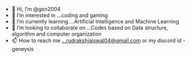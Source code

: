 - 👋 Hi, I’m @gen2004
- 👀 I’m interested in ...coding and gaming
- 🌱 I’m currently learning ...Artificial Intelligence and Machine Learning
- 💞️ I’m looking to collaborate on ...Codes based on Data structure, algorithm and computer organization
- 📫 How to reach me ...rudrakshjaiswal04@gmail.com or my discord id - geneysis

<!---
gen2004/gen2004 is a ✨ special ✨ repository because its `README.md` (this file) appears on your GitHub profile.
You can click the Preview link to take a look at your changes.
--->
